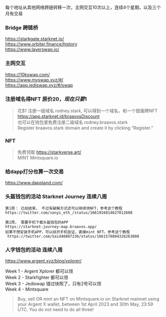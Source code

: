 每个地址从其他网络跨链转移一次，主网交互10次以上，连续4个星期，以及三个月有交易

### Bridge 跨链桥
https://starkgate.starknet.io/  
https://www.orbiter.finance/history  
https://www.layerswap.io/


### 主网交互
https://10kswap.com/  
https://www.myswap.xyz/#/  
https://app.jediswap.xyz/#/swap

### 注册域名得NFT   原价$20，现在只要$1
> 花$1 注册一级域名  rodney.stark, 可以得到一个域名，和一个银盾牌NFT  
> https://app.starknet.id/braavosDiscount  
> 也可以在钱包里免费注册二级域名 rodney.braavos.stark  
> Register braavos.stark domain and create it by clicking “Register.” 

### NFT
> 免费领取 https://starkverse.art/   
>  MINT Mintsquare.io

### 给dapp打分也算一次交易
https://www.dappland.com/


### 头盔钱包的活动  Starknet Journey 连续八周
```
第1周： 已经结束， 不过有破解方式还可以继续领NFT，参考这个教程
https://twitter.com/sanyi_eth_/status/1661916814627012608
```
```
第2周， 需要手机下载头盔钱包的APP
https://starknet-journey-map.braavos.app/  
如果不想安装手机APP，可以绕开手机验证，直接mint NFT，参考这个教程  
 https://twitter.com/Said46807236/status/1661578894326263808  
```

### 人字钱包的活动   连续八周
https://www.argent.xyz/blog/xplorer/

Week 1 - Argent Xplorer 都可以领  
Week 2 - Starkfighter 都可以领  
Week 3 - Jediswap 错过快照了，只有2号可以领  
Week 4 - Mintsquare   
> Buy, sell OR mint an NFT on Mintsquare.io on Starknet mainnet using your Argent X wallet, between 1st April 2023 and 30th May, 23:59 UTC. You do not need to do all three!  


